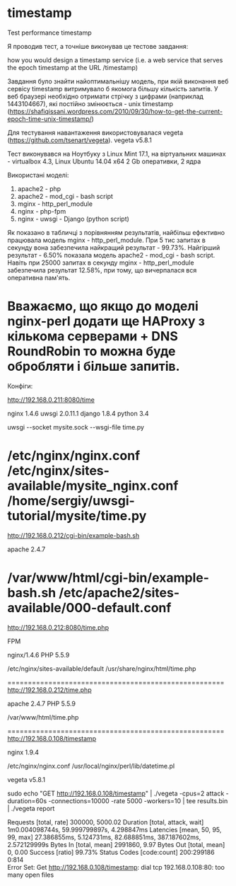 # timestamp
Test performance timestamp

Я проводив тест, а точніше виконував це тестове завдання:

how you would design a timestamp service (i.e. a web service that serves the epoch timestamp at the URL /timestamp)

Завдання було знайти найоптимальнішу модель, при якій виконання веб сервісу timestamp витримувало б якомога більшу кількість запитів. У веб браузері необхідно отримати стрічку з цифрами (наприклад 1443104667), які постійно змінюється - unix timestamp (https://shafiqissani.wordpress.com/2010/09/30/how-to-get-the-current-epoch-time-unix-timestamp/)

Для тестування навантаження використовувалася vegeta (https://github.com/tsenart/vegeta). 
vegeta v5.8.1

Тест виконувався на Ноутбуку з Linux Mint 17.1, на віртуальних машинах - virtualbox 4.3, Linux Ubuntu 14.04 x64 2 Gb оперативки, 2 ядра

Використані моделі:

1. apache2 - php
2. apache2 - mod_cgi - bash script
3. mginx - http_perl_module
4. nginx - php-fpm
5. nginx - uwsgi - Django (python script)

Як показано в табличці з порівнянням результатів, найбільш ефективно працювала модель mginx - http_perl_module. При 5 тис запитах в секунду вона забезпечила найкращий результат - 99.73%. Найгірший результат - 6.50% показала модель apache2 - mod_cgi - bash script.
Навіть при 25000 запитах в секунду mginx - http_perl_module забезпечила результат 12.58%, при тому, що вичерпалася вся оперативна пам'ять.

Вважаємо, що якщо до моделі nginx-perl додати ще HAProxy з кількома серверами + DNS RoundRobin то можна буде обробляти і більше запитів.
=======================================================================

Конфіги:

http://192.168.0.211:8080/time

nginx 1.4.6
uwsgi 2.0.11.1
django 1.8.4
python 3.4

uwsgi --socket mysite.sock --wsgi-file time.py

/etc/nginx/nginx.conf
/etc/nginx/sites-available/mysite_nginx.conf
/home/sergiy/uwsgi-tutorial/mysite/time.py
======================================================
http://192.168.0.212/cgi-bin/example-bash.sh

apache 2.4.7

/var/www/html/cgi-bin/example-bash.sh
/etc/apache2/sites-available/000-default.conf
========================================================
http://192.168.0.212:8080/time.php

FPM

nginx/1.4.6
PHP 5.5.9

/etc/nginx/sites-available/default
/usr/share/nginx/html/time.php

=====================================================
http://192.168.0.212/time.php

apache 2.4.7
PHP 5.5.9

/var/www/html/time.php

=====================================================
http://192.168.0.108/timestamp

nginx 1.9.4

/etc/nginx/nginx.conf
/usr/local/nginx/perl/lib/datetime.pl



vegeta v5.8.1

sudo echo "GET http://192.168.0.108/timestamp" | ./vegeta -cpus=2 attack -duration=60s -connections=10000 -rate 5000 -workers=10 | tee results.bin | ./vegeta report

Requests	[total, rate]			300000, 5000.02
Duration	[total, attack, wait]		1m0.004098744s, 59.999799897s, 4.298847ms
Latencies	[mean, 50, 95, 99, max]		27.386855ms, 5.124731ms, 82.688851ms, 387.187602ms, 2.572129999s
Bytes In	[total, mean]			2991860, 9.97
Bytes Out	[total, mean]			0, 0.00
Success		[ratio]				99.73%
Status Codes	[code:count]			200:299186  0:814  
Error Set:
Get http://192.168.0.108/timestamp: dial tcp 192.168.0.108:80: too many open files
